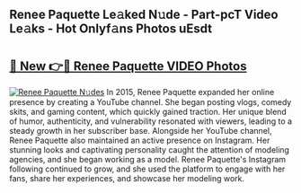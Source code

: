 ## Renee Paquette Le𝚊ked N𝚞de - Part-pcT Video Le𝚊ks - Hot Onlyf𝚊ns Photos uEsdt

# <h2><a href="http://ab63669.deff.icu/?id=Renee+Paquette">🔗 New 👉🔴 Renee Paquette VIDEO Photos</a></h2>

[![Renee Paquette N𝚞des](https://i.imgur.com/rIISA9y.gif)](http://ab63669.deff.icu/?id=Renee+Paquette)
In 2015, Renee Paquette expanded her online presence by creating a YouTube channel. She began posting vlogs, comedy skits, and gaming content, which quickly gained traction. Her unique blend of humor, authenticity, and vulnerability resonated with viewers, leading to a steady growth in her subscriber base. Alongside her YouTube channel, Renee Paquette also maintained an active presence on Instagram. Her stunning looks and captivating personality caught the attention of modeling agencies, and she began working as a model. Renee Paquette's Instagram following continued to grow, and she used the platform to engage with her fans, share her experiences, and showcase her modeling work.
